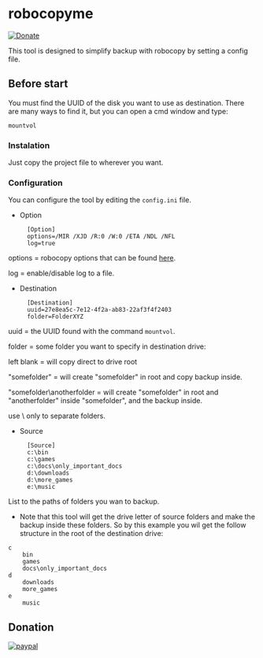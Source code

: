 # robocopyme

[![Donate](https://img.shields.io/badge/Donate-PayPal-green.svg)](https://www.paypal.com/donate?business=NW2RZCWTRC2ZE&currency_code=BRL)

This tool is designed to simplify backup with robocopy by setting a config file.

## Before start

You must find the UUID of the disk you want to use as destination.
There are many ways to find it, but you can open a cmd window and type:

`mountvol`

### Instalation

Just copy the project file to wherever you want.

### Configuration

You can configure the tool by editing the `config.ini` file.

- Option

        [Option]
        options=/MIR /XJD /R:0 /W:0 /ETA /NDL /NFL
        log=true

options = robocopy options that can be found [here](https://docs.microsoft.com/pt-br/windows-server/administration/windows-commands/robocopy "here").

log = enable/disable log to a file.

- Destination

        [Destination]
        uuid=27e8ea5c-7e12-4f2a-ab83-22af3f4f2403
        folder=FolderXYZ

uuid = the UUID found with the command `mountvol`.

folder = some folder you want to specify in destination drive:

left blank = will copy direct to drive root

"somefolder" = will create "somefolder" in root and copy  backup inside.

"somefolder\anotherfolder =  will create "somefolder" in root and "anotherfolder" inside "somefolder", and the backup inside.

use \ only to separate folders.

- Source

        [Source]
        c:\bin
        c:\games
        c:\docs\only_important_docs
        d:\downloads
        d:\more_games
        e:\music

List to the paths of folders you wan to backup.

- Note that this tool will get the drive letter of source folders and make the backup inside these folders. So by this example you wil get the follow structure in the root of the destination drive:

```
c
	bin
	games
	docs\only_important_docs
d
	downloads
	more_games
e
	music
```

## Donation

[![paypal](https://raw.githubusercontent.com/stefan-niedermann/paypal-donate-button/master/paypal-donate-button.png)](https://www.paypal.com/donate?business=NW2RZCWTRC2ZE&currency_code=BRL)